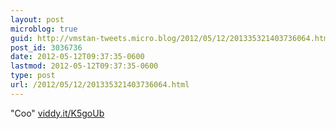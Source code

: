 ```yaml
---
layout: post
microblog: true
guid: http://vmstan-tweets.micro.blog/2012/05/12/201335321403736064.html
post_id: 3036736
date: 2012-05-12T09:37:35-0600
lastmod: 2012-05-12T09:37:35-0600
type: post
url: /2012/05/12/201335321403736064.html
---
```

"Coo" <a href="http://viddy.it/K5goUb">viddy.it/K5goUb</a>
